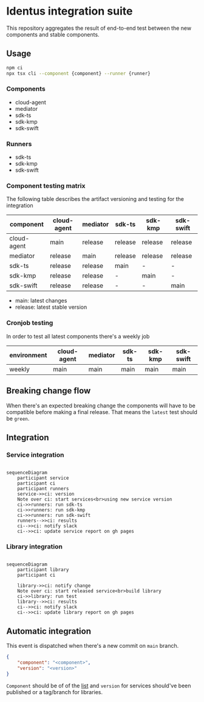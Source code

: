 # Identus integration suite

This repository aggregates the result of end-to-end test between the new components and stable components.

## Usage

```bash
npm ci
npx tsx cli --component {component} --runner {runner}
```

### Components

- cloud-agent
- mediator
- sdk-ts
- sdk-kmp
- sdk-swift

### Runners

- sdk-ts
- sdk-kmp
- sdk-swift

### Component testing matrix

The following table describes the artifact versioning and testing for the integration

| component   | cloud-agent | mediator | sdk-ts  | sdk-kmp | sdk-swift |
| ----------- | ----------- | -------- | ------- | ------- | --------- |
| cloud-agent | main        | release  | release | release | release   |
| mediator    | release     | main     | release | release | release   |
| sdk-ts      | release     | release  | main    | -       | -         |
| sdk-kmp     | release     | release  | -       | main    | -         |
| sdk-swift   | release     | release  | -       | -       | main      |

- main: latest changes
- release: latest stable version

### Cronjob testing

In order to test all latest components there's a weekly job

| environment | cloud-agent | mediator | sdk-ts  | sdk-kmp | sdk-swift |
| ----------- | ----------- | -------- | ------- | ------- | --------- |
| weekly      | main        | main     | main    | main    | main      |

## Breaking change flow

When there's an expected breaking change the components will have to be compatible before making a final release. That means the `latest` test should be `green`.

## Integration

### Service integration
```mermaid

sequenceDiagram
    participant service
    participant ci
    participant runners
    service->>ci: version
    Note over ci: start services<br>using new service version
    ci->>runners: run sdk-ts
    ci->>runners: run sdk-kmp
    ci->>runners: run sdk-swift
    runners-->>ci: results
    ci-->>ci: notify slack
    ci-->>ci: update service report on gh pages
```

### Library integration
```mermaid

sequenceDiagram
    participant library
    participant ci

    library->>ci: notify change
    Note over ci: start released service<br>build library
    ci->>library: run test
    library-->>ci: results
    ci-->>ci: notify slack
    ci-->>ci: update library report on gh pages
```

## Automatic integration

This event is dispatched when there's a new commit on `main` branch.

```json
{
    "component": "<component>",
    "version": "<version>"
}
```

`Component` should be of of the [list](#components) and `version` for services should've been published or a tag/branch for libraries.